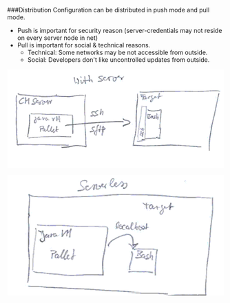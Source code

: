 ###Distribution
Configuration can be distributed in push mode and pull mode.
* Push is important for security reason (server-credentials may not reside on every server node in net)
* Pull is important for social & technical reasons.
  * Technical: Some networks may be not accessible from outside.
  * Social: Developers don't like uncontrolled updates from outside.
  
![communication in push mode](../resources/pallet-communication-server.png)

![communication in pull mode](../resources/pallet-communication-serverless.png)